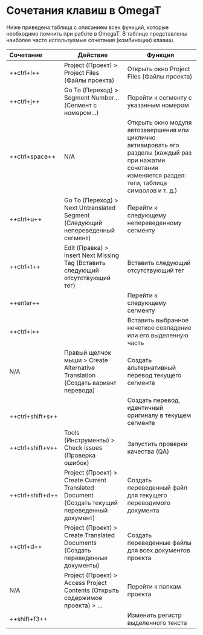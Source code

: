 # Сочетания клавиш в OmegaT

Ниже приведена таблица с описанием всех функций, которые необходимо помнить при работе в OmegaT. В таблице представлены наиболее часто используемые сочетания (комбинации) клавиш.

| Сочетание | Действие | Функция |
| :----------------- |--------------------------------                  |----------------------------------------------               |
| ++ctrl+l++ | Project (Проект) > Project Files (Файлы проекта) | Открыть окно Project Files (Файлы проекта) |
| ++ctrl+j++ | Go To (Переход) > Segment Number... (Сегмент с номером...) | Перейти к сегменту с указанным номером |
| ++ctrl+space++ | N/A | Открыть окно модуля автозавершения или циклично активировать его разделы (каждый раз при нажатии сочетания изменяется раздел: теги, таблица символов и т. д.) |
| ++ctrl+u++ | Go To (Переход) > Next Untranslated Segment (Следующий непереведенный сегмент) | Перейти к следующему непереведенному сегменту |
| ++ctrl+t++ | Edit (Правка) > Insert Next Missing Tag (Вставить следующий отсутствующий тег) | Вставить следующий отсутствующий тег |
| ++enter++ |                                                  | Перейти к следующему сегменту |
| ++ctrl+i++ |                                                  | Вставить выбранное нечеткое совпадение или его выделенную часть |
| N/A | Правый щелчок мыши > Create Alternative Translation (Создать вариант перевода) | Создать альтернативный перевод текущего сегмента |
| <pre></pre>++ctrl+shift+s++ |                                                  | Создать перевод, идентичный оригиналу в текущем сегменте |
| ++ctrl+shift+v++ | Tools (Инструменты) > Check issues (Проверка ошибок) | Запустить проверки качества (QA) |
| ++ctrl+shift+d++ | Project (Проект) > Create Current Translated Document (Создать текущий переведенный документ) | Создать переведенный файл для текущего переводимого документа |
| ++ctrl+d++ | Project (Проект) > Create Translated Documents (Создать переведенные документы) | Создать переведенные файлы для всех документов проекта |
| N/A | Project (Проект) > Access Project Contents (Открыть содержимое проекта) > … | Перейти к папкам проекта |
| ++shift+f3++ |                                                  | Изменить регистр выделенного текста |